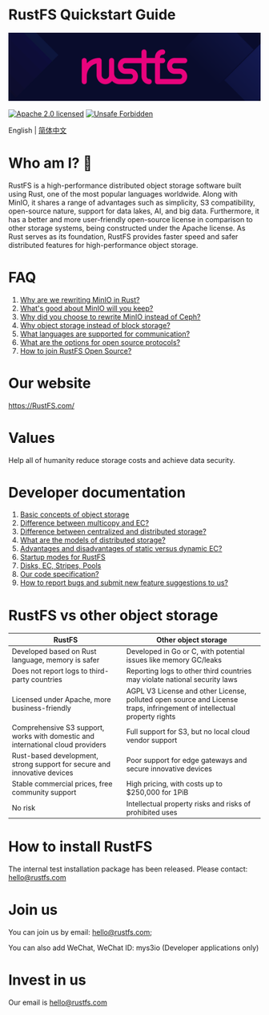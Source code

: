 # RustFS Quickstart Guide

[![RustFS](https://raw.githubusercontent.com/rustfs/rustfs/33a05c50cfaf8aaf613bf98826f9e55ab50a7c89/images/logo.svg)](https://rustfs.com)

[![Apache 2.0 licensed][license-badge]][license-url]
[![Unsafe Forbidden][unsafe-forbidden-badge]][unsafe-forbidden-url]

[license-badge]: https://img.shields.io/badge/license-Apache--2.0-blue.svg
[license-url]: ./LICENSE
[unsafe-forbidden-badge]: https://img.shields.io/badge/unsafe-forbidden-success.svg
[unsafe-forbidden-url]: https://github.com/rust-secure-code/safety-dance/


English | [简体中文](README-CN.md)



# Who am I? 👋

RustFS is a high-performance distributed object storage software built using Rust, one of the most popular languages worldwide. Along with MinIO, it shares a range of advantages such as simplicity, S3 compatibility, open-source nature, support for data lakes, AI, and big data. Furthermore, it has a better and more user-friendly open-source license in comparison to other storage systems, being constructed under the Apache license. As Rust serves as its foundation, RustFS provides faster speed and safer distributed features for high-performance object storage.


# FAQ

1. [Why are we rewriting MinIO in Rust?](/docs/en/why-rust.md)
2. [What's good about MinIO will you keep?](/docs/en/why-good.md )
3. [Why did you choose to rewrite MinIO instead of Ceph?](/docs/en/why-ceph.md )
4. [Why object storage instead of block storage?](/docs/en/why-object-storage.md)
5. [What languages are supported for communication?](/docs/zh/why-language.md)
6. [What are the options for open source protocols?](/docs/en/how-opensource.md )
7. [How to join RustFS Open Source?](/docs/en/howtojoin.md)


# Our website
https://RustFS.com/


# Values
Help all of humanity reduce storage costs and achieve data security.



# Developer documentation

1. [Basic concepts of object storage](/docs/en/core/start.md)
2. [Difference between multicopy and EC?](/docs/en/core/ec.md)
3. [Difference between centralized and distributed storage?](/docs/en/core/distributed.md)
4. [What are the models of distributed storage?](/docs/en/core/modes.md)
5. [Advantages and disadvantages of static versus dynamic EC?](/docs/en/core/ec-modes.md)
6. [Startup modes for RustFS](/docs/en/core/start-modes.md)
7. [Disks, EC, Stripes, Pools](/docs/en/core/disk-ec-stripes-pools.md)
8.  [Our code specification?](/docs/en/core/code-style.md)
9.  [How to report bugs and submit new feature suggestions to us?](/docs/en/core/report-bug.md)


# RustFS vs other object storage

| RustFS | Other object storage|
| - | - |
| Developed based on Rust language, memory is safer | Developed in Go or C, with potential issues like memory GC/leaks |
| Does not report logs to third-party countries	 | Reporting logs to other third countries may violate national security laws |
| Licensed under Apache, more business-friendly	 | AGPL V3 License and other License, polluted open source and License traps, infringement of intellectual property rights |
| Comprehensive S3 support, works with domestic and international cloud providers	 | Full support for S3, but no local cloud vendor support |
| Rust-based development, strong support for secure and innovative devices	 | Poor support for edge gateways and secure innovative devices|
| Stable commercial prices, free community support | High pricing, with costs up to $250,000 for 1PiB |
| No risk | Intellectual property risks and risks of prohibited uses |


# How to install RustFS


The internal test installation package has been released.
Please contact: hello@rustfs.com



# Join us   


You can join us by email: hello@rustfs.com;

You can also add WeChat, WeChat ID: mys3io (Developer applications only)


# Invest in us

Our email is hello@rustfs.com


<!--
**RustFS/RustFS** is a ✨ _special_ ✨ repository because its `README.md` (this file) appears on your GitHub profile.

Here are some ideas to get you started:

- 🔭 I’m currently working on ...
- 🌱 I’m currently learning ...
- 👯 I’m looking to collaborate on ...
- 🤔 I’m looking for help with ...
- 💬 Ask me about ...
- 📫 How to reach me: ...
- 😄 Pronouns: ...
- ⚡ Fun fact: ...
-->
